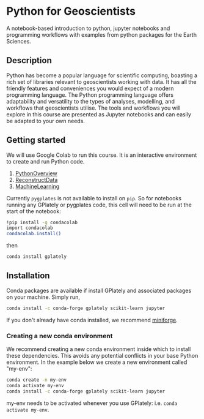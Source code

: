 # Python for Geoscientists

A notebook-based introduction to python, jupyter notebooks and programming workflows with examples from python packages for the Earth Sciences.

## Description

Python has become a popular language for scientific computing, boasting a rich set of libraries relevant to geoscientists working with data. It has all the friendly features and conveniences you would expect of a modern programming language. The Python programming language offers adaptability and versatility to the types of analyses, modelling, and workflows that geoscientists utilise. The tools and workflows you will explore in this course are presented as Jupyter notebooks and can easily be adapted to your own needs.

## Getting started

We will use Google Colab to run this course. It is an interactive environment to create and run Python code.

1. [PythonOverview](https://colab.research.google.com/github/brmather/Python_for_Geoscientists/blob/main/1_PythonOverview.ipynb)
2. [ReconstructData](https://colab.research.google.com/github/brmather/Python_for_Geoscientists/blob/main/2_ReconstructData.ipynb)
3. [MachineLearning](https://colab.research.google.com/github/brmather/Python_for_Geoscientists/blob/main/3_MachineLearning.ipynb)

Currently `pygplates` is not available to install on `pip`. So for notebooks running any GPlately or pygplates code, this cell will need to be run at the start of the notebook:

```sh
!pip install -q condacolab
import condacolab
condacolab.install()
```

then

```sh
conda install gplately
```

## Installation

Conda packages are available if install GPlately and associated packages on your machine. Simply run,

```sh
conda install -c conda-forge gplately scikit-learn jupyter
```

If you don't already have conda installed, we recommend [miniforge](https://github.com/conda-forge/miniforge).


### Creating a new conda environment

We recommend creating a new conda environment inside which to install these dependencies. This avoids any potential conflicts in your base Python environment. In the example below we create a new environment called "my-env":

```sh
conda create -n my-env
conda activate my-env
conda install -c conda-forge gplately scikit-learn jupyter
```

my-env needs to be activated whenever you use GPlately: i.e. `conda activate my-env`.